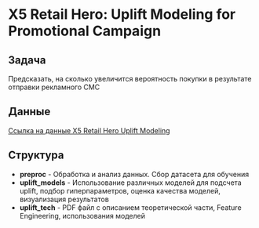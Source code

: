 # X5 Retail Hero: Uplift Modeling for Promotional Campaign

## Задача 
Предсказать, на сколько увеличится вероятность покупки в результате отправки рекламного СМС

## Данные
[Ссылка на данные X5 Retail Hero Uplift Modeling](https://ods.ai/competitions/x5-retailhero-uplift-modeling/data)

## Структура
- **preproc** - Обработка и анализ данных. Сбор датасета для обучения
- **uplift_models** - Использование различных моделей для подсчета uplift, подбор гиперпараметров, оценка качества моделей, визуализация результатов
- **uplift_tech** - PDF файл с описанием теоретической части, Feature Engineering, использования моделей

